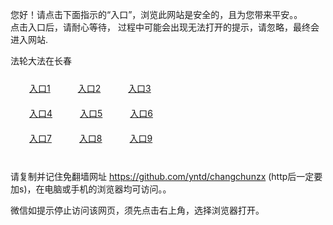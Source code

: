 您好！请点击下面指示的“入口”，浏览此网站是安全的，且为您带来平安。。 <br/>
点击入口后，请耐心等待， 过程中可能会出现无法打开的提示，请忽略，最终会进入网站. </br>

法轮大法在长春<br/>
<div style="padding:10px"><a style="margin:20px" target="_blank" href="https://d16ebnea78iz8p.cloudfront.net/2Qpsp?faeflqp" id="ccLink1" rel="nofollow">入口1</a> <a target="_blank" style="margin:20px" href="https://d2z65vuafdbkrz.cloudfront.net/2Qpsp?nkxja" id="ccLink2" rel="nofollow">入口2</a> <a style="margin:20px" target="_blank" href="https://d37094xu9uabf3.cloudfront.net/2Qpsp?thasp" id="ccLink3" rel="nofollow">入口3</a></div>

<div style="padding:10px" ><a style="margin:20px" target="_blank" href="https://d16ebnea78iz8p.cloudfront.net/2Qpsp?faeflqp" id="ccLink4" rel="nofollow">入口4</a> <a style="margin:20px" href="https://d2z65vuafdbkrz.cloudfront.net/2Qpsp?nkxja" target="_blank" id="ccLink5" rel="nofollow">入口5</a> <a style="margin:20px" href="https://d37094xu9uabf3.cloudfront.net/2Qpsp?thasp" target="_blank" id="ccLink6" rel="nofollow">入口6</a></div>

<div style="padding:10px"><a style="margin:20px" target="_blank" href="https://d16ebnea78iz8p.cloudfront.net/2Qpsp?faeflqp" id="ccLink7" rel="nofollow">入口7</a> <a style="margin:20px" href="https://d2z65vuafdbkrz.cloudfront.net/2Qpsp?nkxja" target="_blank" id="ccLink8" rel="nofollow">入口8</a> <a style="margin:20px" target="_blank" href="https://d37094xu9uabf3.cloudfront.net/2Qpsp?thasp" id="ccLink9" rel="nofollow">入口9</a></div>

<br/>



请复制并记住免翻墙网址 https://github.com/yntd/changchunzx (http后一定要加s)，在电脑或手机的浏览器均可访问。。<br/>

微信如提示停止访问该网页，须先点击右上角，选择浏览器打开。
